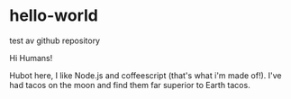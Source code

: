 # hello-world
test av github repository

Hi Humans!

Hubot here, I like Node.js and coffeescript (that's what i'm made of!).
I've had tacos on the moon and find them far superior to Earth tacos.
